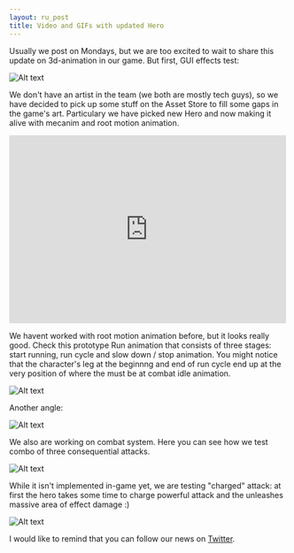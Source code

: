 ```yaml
---
layout: ru_post
title: Video and GIFs with updated Hero
---
```


Usually we post on Mondays, but we are too excited to wait to share this update on 3d-animation in our game. But first, GUI effects test:

![Alt text](http://i.imgur.com/tb4MkGE.gif)

We don't have an artist in the team (we both are mostly tech guys), so we have decided to pick up some stuff on the Asset Store to fill some gaps in the game's art. Particulary we have picked new Hero and now making it alive with mecanim and root motion animation.

<iframe width="500" height="340" src="http://www.youtube.com/watch?v=9FWFOr1Y3jg" frameborder="0" allowfullscreen></iframe>

We havent worked with root motion animation before, but it looks really good. Check this prototype Run animation that consists of three stages: start running, run cycle and slow down / stop animation.
You might notice that the character's leg at the beginnng and end of run cycle end up at the very position of where the must be at combat idle animation.

![Alt text](http://i.imgur.com/nC4QnwP.gif)

Another angle:

![Alt text](http://i.imgur.com/L0IZgpQ.gif)

We also are working on combat system. 
Here you can see how we test combo of three consequential attacks.

![Alt text](http://i.imgur.com/RtJskp4.gif)

While it isn't implemented in-game yet, we are testing "charged" attack: at first the hero takes some time to charge powerful attack and the unleashes massive area of effect damage :)

![Alt text](http://i.imgur.com/mRDWUQn.gif)

I would like to remind that you can follow our news on [Twitter](https://twitter.com/AncientRivals).